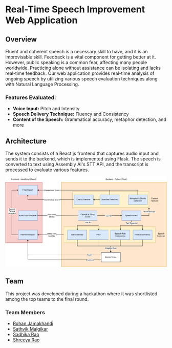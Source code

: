 # Real-Time Speech Improvement Web Application

## Overview

Fluent and coherent speech is a necessary skill to have, and it is an improvisable skill. Feedback is a vital component for getting better at it. However, public speaking is a common fear, affecting many people worldwide. Practicing alone without assistance can be isolating and lacks real-time feedback. Our web application provides real-time analysis of ongoing speech by utilizing various speech evaluation techniques along with Natural Language Processing.

### Features Evaluated:
- **Voice Input:** Pitch and Intensity
- **Speech Delivery Technique:** Fluency and Consistency
- **Content of the Speech:** Grammatical accuracy, metaphor detection, and more

## Architecture

The system consists of a React.js frontend that captures audio input and sends it to the backend, which is implemented using Flask. The speech is converted to text using Assembly AI's STT API, and the transcript is processed to evaluate various features.

![Architecture Diagram](Architecture.png)

## Team

This project was developed during a hackathon where it was shortlisted among the top teams to the final round.

### Team Members

- [Rohan Jamakhandi](https://github.com/rohan-jamakhandi)
- [Sathvik Malgikar](https://github.com/Sathvik-Malgikar/)
- [Sadhika Rao](https://github.com/Sadhika1012)
- [Shreeya Rao](https://github.com/Shreeyasatish)

